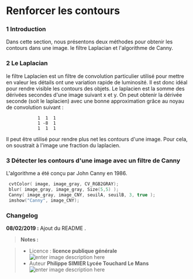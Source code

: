 ﻿Renforcer les contours
===================

### 1 Introduction
Dans cette section, nous présentons deux méthodes  pour obtenir les contours dans une image. le filtre Laplacian et l'algorithme de Canny.


### 2 Le Laplacian
le filtre Laplacien est un filtre de convolution particulier utilisé pour mettre en valeur les détails   ont une variation rapide de luminosité. Il est donc idéal pour rendre visible les contours des objets.
Le laplacien est la somme des dérivées secondes d'une image suivant x et y.  On peut obtenir la dérivée seconde (soit le laplacien) avec une bonne approximation grâce au noyau de   convolution suivant :

                1  1  1
                1 -8  1
                1  1  1

Il peut être utilisé pour rendre plus net les contours d'une image. Pour cela, on soustrait à l'image une fraction du laplacien.



### 3 Détecter les contours d'une image avec un filtre de Canny

L'algorithme a été conçu par John Canny en 1986.    
```cpp
 cvtColor( image, image_gray, CV_RGB2GRAY);
 blur( image_gray, image_gray, Size(5,5) );
 Canny( image_gray, image_CNY, seuilA, seuilB, 3, true );
 imshow("Canny", image_CNY);
```

### Changelog

 **08/02/2019 :** Ajout du README . 
 
 
> **Notes :**


> - Licence : **licence publique générale** ![enter image description here](https://img.shields.io/badge/licence-GPL-green.svg)
> - Auteur **Philippe SIMIER Lycée Touchard Le Mans**
>  ![enter image description here](https://img.shields.io/badge/built-passing-green.svg)
<!-- TOOLBOX 

Génération des badges : https://shields.io/
Génération de ce fichier : https://stackedit.io/editor#
https://docplayer.fr/15188945-Le-traitement-d-images-avec-opencv.html

